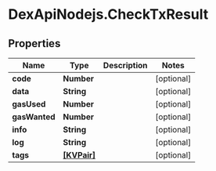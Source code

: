 # DexApiNodejs.CheckTxResult

## Properties

Name | Type | Description | Notes
------------ | ------------- | ------------- | -------------
**code** | **Number** |  | [optional] 
**data** | **String** |  | [optional] 
**gasUsed** | **Number** |  | [optional] 
**gasWanted** | **Number** |  | [optional] 
**info** | **String** |  | [optional] 
**log** | **String** |  | [optional] 
**tags** | [**[KVPair]**](KVPair.md) |  | [optional] 


